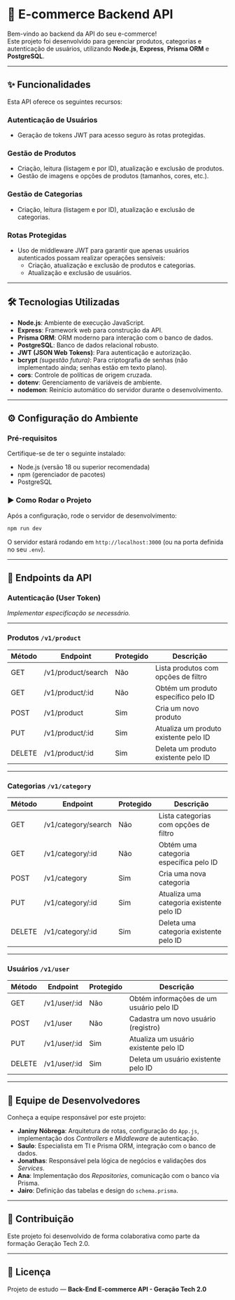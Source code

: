 
# 🚀 E-commerce Backend API

Bem-vindo ao backend da API do seu e-commerce!  
Este projeto foi desenvolvido para gerenciar produtos, categorias e autenticação de usuários, utilizando **Node.js**, **Express**, **Prisma ORM** e **PostgreSQL**.

---

## ✨ Funcionalidades

Esta API oferece os seguintes recursos:

### Autenticação de Usuários
- Geração de tokens JWT para acesso seguro às rotas protegidas.

### Gestão de Produtos
- Criação, leitura (listagem e por ID), atualização e exclusão de produtos.
- Gestão de imagens e opções de produtos (tamanhos, cores, etc.).

### Gestão de Categorias
- Criação, leitura (listagem e por ID), atualização e exclusão de categorias.

### Rotas Protegidas
- Uso de middleware JWT para garantir que apenas usuários autenticados possam realizar operações sensíveis:
  - Criação, atualização e exclusão de produtos e categorias.
  - Atualização e exclusão de usuários.

---

## 🛠️ Tecnologias Utilizadas

- **Node.js**: Ambiente de execução JavaScript.
- **Express**: Framework web para construção da API.
- **Prisma ORM**: ORM moderno para interação com o banco de dados.
- **PostgreSQL**: Banco de dados relacional robusto.
- **JWT (JSON Web Tokens)**: Para autenticação e autorização.
- **bcrypt** *(sugestão futura)*: Para criptografia de senhas (não implementado ainda; senhas estão em texto plano).
- **cors**: Controle de políticas de origem cruzada.
- **dotenv**: Gerenciamento de variáveis de ambiente.
- **nodemon**: Reinício automático do servidor durante o desenvolvimento.

---

## ⚙️ Configuração do Ambiente

### Pré-requisitos

Certifique-se de ter o seguinte instalado:

- Node.js (versão 18 ou superior recomendada)
- npm (gerenciador de pacotes)
- PostgreSQL

### ▶️ Como Rodar o Projeto

Após a configuração, rode o servidor de desenvolvimento:

```bash
npm run dev
```

O servidor estará rodando em `http://localhost:3000` (ou na porta definida no seu `.env`).

---

## 🧪 Endpoints da API

### Autenticação (User Token)

*Implementar especificação se necessário.*

---

### **Produtos** `/v1/product`

| Método | Endpoint             | Protegido | Descrição                                   |
|--------|----------------------|-----------|---------------------------------------------|
| GET    | /v1/product/search   | Não       | Lista produtos com opções de filtro         |
| GET    | /v1/product/:id      | Não       | Obtém um produto específico pelo ID         |
| POST   | /v1/product          | Sim       | Cria um novo produto                        |
| PUT    | /v1/product/:id      | Sim       | Atualiza um produto existente pelo ID       |
| DELETE | /v1/product/:id      | Sim       | Deleta um produto existente pelo ID         |

---

### **Categorias** `/v1/category`

| Método | Endpoint             | Protegido | Descrição                                   |
|--------|----------------------|-----------|---------------------------------------------|
| GET    | /v1/category/search  | Não       | Lista categorias com opções de filtro       |
| GET    | /v1/category/:id     | Não       | Obtém uma categoria específica pelo ID      |
| POST   | /v1/category         | Sim       | Cria uma nova categoria                     |
| PUT    | /v1/category/:id     | Sim       | Atualiza uma categoria existente pelo ID    |
| DELETE | /v1/category/:id     | Sim       | Deleta uma categoria existente pelo ID      |

---

### **Usuários** `/v1/user`

| Método | Endpoint             | Protegido | Descrição                                   |
|--------|----------------------|-----------|---------------------------------------------|
| GET    | /v1/user/:id         | Não       | Obtém informações de um usuário pelo ID     |
| POST   | /v1/user             | Não       | Cadastra um novo usuário (registro)         |
| PUT    | /v1/user/:id         | Sim       | Atualiza um usuário existente pelo ID       |
| DELETE | /v1/user/:id         | Sim       | Deleta um usuário existente pelo ID         |

---

## 👥 Equipe de Desenvolvedores

Conheça a equipe responsável por este projeto:

- **Janiny Nóbrega**: Arquitetura de rotas, configuração do `App.js`, implementação dos *Controllers* e *Middleware* de autenticação.
- **Saulo**: Especialista em TI e Prisma ORM, integração com o banco de dados.
- **Jonathas**: Responsável pela lógica de negócios e validações dos *Services*.
- **Ana**: Implementação dos *Repositories*, comunicação com o banco via Prisma.
- **Jairo**: Definição das tabelas e design do `schema.prisma`.

---

## 🤝 Contribuição

Este projeto foi desenvolvido de forma colaborativa como parte da formação Geração Tech 2.0.

---

## 📄 Licença

Projeto de estudo — **Back-End E-commerce API - Geração Tech 2.0**
